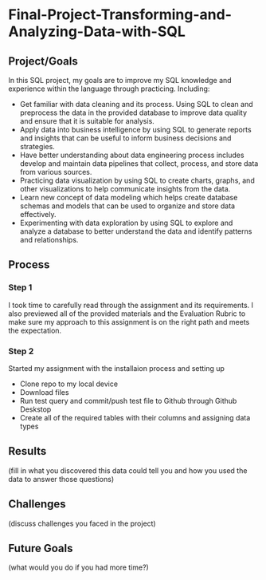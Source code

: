 # Final-Project-Transforming-and-Analyzing-Data-with-SQL

## Project/Goals
In this SQL project, my goals are to improve my SQL knowledge and  experience within the language through practicing. Including:
  - Get familiar with data cleaning and its process. Using SQL to clean and preprocess the data in the provided database to improve data quality and ensure that it       is suitable for analysis.
  - Apply data into business intelligence by using SQL to generate reports and insights that can be useful to inform business decisions and strategies.
  - Have better understanding about data engineering process includes develop and maintain data pipelines that collect, process, and store data from various sources.
  - Practicing data visualization by using SQL to create charts, graphs, and other visualizations to help communicate insights from the data.
  - Learn new concept of data modeling which helps create database schemas and models that can be used to organize and store data effectively.
  - Experimenting with data exploration by using SQL to explore and analyze a database to better understand the data and identify patterns and relationships.

## Process
### Step 1
I took time to carefully read through the assignment and its requirements. I also previewed all of the provided materials and the Evaluation Rubric to make sure my approach to this assignment is on the right path and meets the expectation.
### Step 2
Started my assignment with the installaion process and setting up 
  - Clone repo to my local device
  - Download files
  - Run test query and commit/push test file to Github through Github Deskstop
  - Create all of the required tables with their columns and assigning data types

## Results
(fill in what you discovered this data could tell you and how you used the data to answer those questions)

## Challenges 
(discuss challenges you faced in the project)

## Future Goals
(what would you do if you had more time?)
